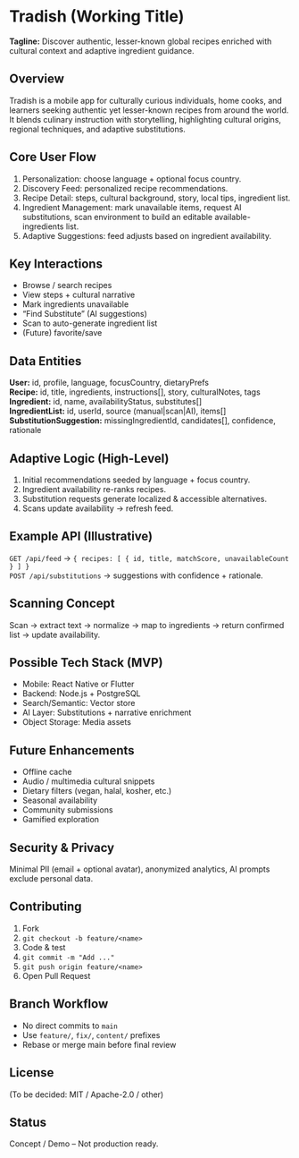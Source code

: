 # Tradish (Working Title)

**Tagline:** Discover authentic, lesser-known global recipes enriched with cultural context and adaptive ingredient guidance.

## Overview
Tradish is a mobile app for culturally curious individuals, home cooks, and learners seeking authentic yet lesser-known recipes from around the world. It blends culinary instruction with storytelling, highlighting cultural origins, regional techniques, and adaptive substitutions.

## Core User Flow
1. Personalization: choose language + optional focus country.
2. Discovery Feed: personalized recipe recommendations.
3. Recipe Detail: steps, cultural background, story, local tips, ingredient list.
4. Ingredient Management: mark unavailable items, request AI substitutions, scan environment to build an editable available-ingredients list.
5. Adaptive Suggestions: feed adjusts based on ingredient availability.

## Key Interactions
- Browse / search recipes
- View steps + cultural narrative
- Mark ingredients unavailable
- “Find Substitute” (AI suggestions)
- Scan to auto-generate ingredient list
- (Future) favorite/save

## Data Entities
**User:** id, profile, language, focusCountry, dietaryPrefs  
**Recipe:** id, title, ingredients, instructions[], story, culturalNotes, tags  
**Ingredient:** id, name, availabilityStatus, substitutes[]  
**IngredientList:** id, userId, source (manual|scan|AI), items[]  
**SubstitutionSuggestion:** missingIngredientId, candidates[], confidence, rationale

## Adaptive Logic (High-Level)
1. Initial recommendations seeded by language + focus country.  
2. Ingredient availability re-ranks recipes.  
3. Substitution requests generate localized & accessible alternatives.  
4. Scans update availability -> refresh feed.

## Example API (Illustrative)
`GET /api/feed` -> `{ recipes: [ { id, title, matchScore, unavailableCount } ] }`  
`POST /api/substitutions` -> suggestions with confidence + rationale.

## Scanning Concept
Scan -> extract text -> normalize -> map to ingredients -> return confirmed list -> update availability.

## Possible Tech Stack (MVP)
- Mobile: React Native or Flutter
- Backend: Node.js + PostgreSQL
- Search/Semantic: Vector store
- AI Layer: Substitutions + narrative enrichment
- Object Storage: Media assets

## Future Enhancements
- Offline cache
- Audio / multimedia cultural snippets
- Dietary filters (vegan, halal, kosher, etc.)
- Seasonal availability
- Community submissions
- Gamified exploration

## Security & Privacy
Minimal PII (email + optional avatar), anonymized analytics, AI prompts exclude personal data.

## Contributing
1. Fork
2. `git checkout -b feature/<name>`
3. Code & test
4. `git commit -m "Add ..."`
5. `git push origin feature/<name>`
6. Open Pull Request

## Branch Workflow
- No direct commits to `main`
- Use `feature/`, `fix/`, `content/` prefixes
- Rebase or merge main before final review

## License
(To be decided: MIT / Apache-2.0 / other)

## Status
Concept / Demo – Not production ready.
